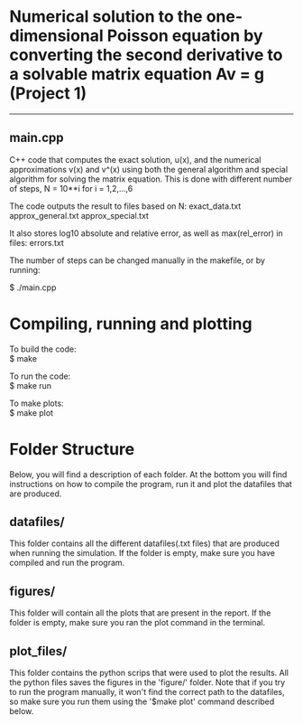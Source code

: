 # Numerical solution to the one-dimensional Poisson equation by converting the second derivative to a solvable matrix equation Av = g (Project 1)
---------------------------

main.cpp
--------
C++ code that computes the exact solution, u(x), and the numerical approximations v(x) and v^(x) using both the general algorithm and special algorithm for solving the matrix equation.
This is done with different number of steps, N = 10**i for i = 1,2,...,6

The code outputs the result to files based on N:
exact_data<N>.txt
approx_general<N>.txt
approx_special<N>.txt

It also stores log10 absolute and relative error, as well as max(rel_error) in files:
errors<N>.txt

The number of steps can be changed manually in the makefile, or by running:

$ ./main.cpp <N>

# Compiling, running and plotting

To build the code:  
$ make

To run the code:  
$ make run

To make plots:  
$ make plot


# Folder Structure
Below, you will find a description of each folder. At the bottom you will find instructions on how to compile the program, run it and plot the datafiles that are produced.
## datafiles/
  This folder contains all the different datafiles(.txt files) that are produced when running the simulation. If the folder is empty, make sure you have compiled and run the program.

## figures/
  This folder will contain all the plots that are present in the report. If the folder is empty, make sure you ran the plot command in the terminal.

## plot_files/
  This folder contains the python scrips that were used to plot the results. All the python files saves the figures in the 'figure/' folder. Note that if you try to run the program manually, it won't find the correct path to the datafiles, so make sure you run them using the '$make plot' command described below.
